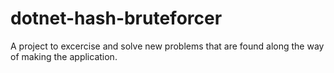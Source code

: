 # dotnet-hash-bruteforcer

A project to excercise and solve new problems that are found along the way of making the application.
